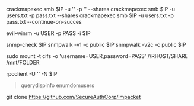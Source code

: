crackmapexec smb $IP -u '' -p '' --shares
crackmapexec smb $IP -u users.txt -p pass.txt --shares
crackmapexec smb $IP -u users.txt -p pass.txt --continue-on-succes

evil-winrm -u USER -p PASS -i $IP

snmp-check $IP
snmpwalk -v1 -c public $IP
snmpwalk -v2c -c public $IP

sudo mount -t cifs -o 'username=USER,password=PASS' //RHOST/SHARE /mnt/FOLDER

rpcclient -U '' -N $IP
> querydispinfo
> enumdomusers

git clone https://github.com/SecureAuthCorp/impacket